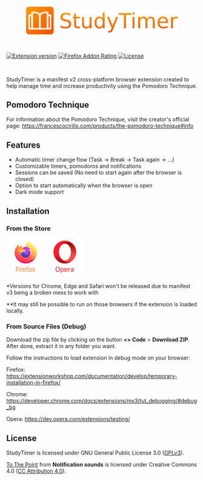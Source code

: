 <p align="center">
	<img src="icons/title.png" alt="StudyTimer Logo" width="400px">
</p>

<br/>

[![Extension version](https://img.shields.io/github/manifest-json/v/matnsc/StudyTimer.svg)](https://github.com/matnsc/StudyTimer "Extension version")
[![Firefox Addon Rating](https://img.shields.io/amo/rating/studytimer.svg "Mozilla Add-ons Rating")](https://addons.mozilla.org/en-US/firefox/addon/studytimer/) 
[![License](https://img.shields.io/github/license/matnsc/StudyTimer.svg "License")](http://www.gnu.org/licenses/gpl-3.0.en.html) 

<br/>

StudyTimer is a manifest v2 cross-platform browser extension created to help manage time and increase productivity using the Pomodoro Technique.

## Pomodoro Technique

For information about the Pomodoro Technique, visit the creator's official page: https://francescocirillo.com/products/the-pomodoro-technique#info

## Features

- Automatic timer change flow (Task -> Break -> Task again -> ...)
- Customizable timers, pomodoros and notifications
- Sessions can be saved (No need to start again after the browser is closed)
- Option to start automatically when the browser is open
- Dark mode support

## Installation

### From the Store

<a href="https://addons.mozilla.org/firefox/addon/studytimer/" target="_blank"><img src="icons/firefox.png" alt="Firefox Add-ons"></a>
<a href="https://addons.opera.com/extensions/details/studytimer/" target="_blank"><img src="icons/opera.png" alt="Opera Add-ons"></a>

*Versions for Chrome, Edge and Safari won't be released due to manifest v3 being a broken mess to work with

**It may still be possible to run on those browsers if the extension is loaded locally.

### From Source Files (Debug)
Download the zip file by clicking on the button **<> Code** > **Download ZIP**. After done, extract it in any folder you want.

Follow the instructions to load extension in debug mode on your browser:

Firefox: https://extensionworkshop.com/documentation/develop/temporary-installation-in-firefox/

Chrome: https://developer.chrome.com/docs/extensions/mv3/tut_debugging/#debug_bg

Opera: https://dev.opera.com/extensions/testing/

## License
StudyTimer is licensed under GNU General Public License 3.0 ([GPLv3](http://www.gnu.org/licenses/gpl-3.0.en.html "GPLv3")).

[To The Point](https://notificationsounds.com/message-tones/to-the-point-568 "To The Point") from **Notification sounds** is licensed under Creative Commons 4.0 ([CC Attribution 4.0](https://creativecommons.org/licenses/by/4.0/legalcode "CC Attribution 4.0")).
